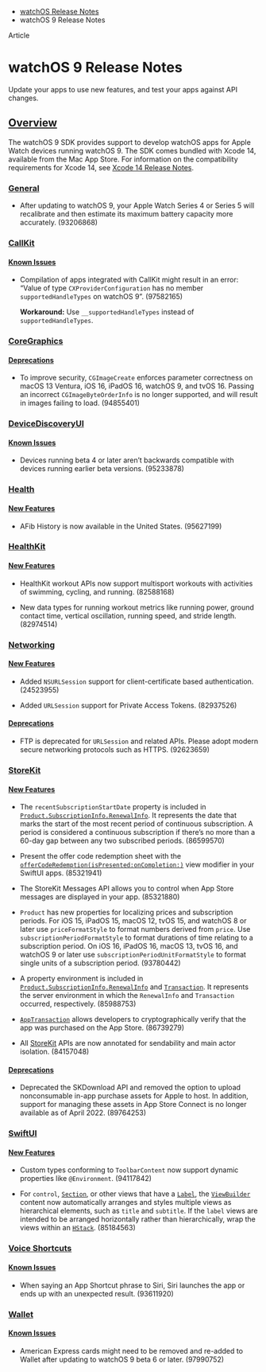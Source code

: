 - [watchOS Release Notes](https://developer.apple.com/documentation/watchos-release-notes)
- watchOS 9 Release Notes

Article

# watchOS 9 Release Notes

Update your apps to use new features, and test your apps against API changes.

## [Overview](https://developer.apple.com/documentation/watchos-release-notes/watchos-9-release-notes#overview)

The watchOS 9 SDK provides support to develop watchOS apps for Apple Watch devices running watchOS 9. The SDK comes bundled with Xcode 14, available from the Mac App Store. For information on the compatibility requirements for Xcode 14, see [Xcode 14 Release Notes](https://developer.apple.com/documentation/Xcode-Release-Notes/xcode-14-release-notes).

### [General](https://developer.apple.com/documentation/watchos-release-notes/watchos-9-release-notes#General)

- After updating to watchOS 9, your Apple Watch Series 4 or Series 5 will recalibrate and then estimate its maximum battery capacity more accurately. (93206868)

### [CallKit](https://developer.apple.com/documentation/watchos-release-notes/watchos-9-release-notes#CallKit)

#### [Known Issues](https://developer.apple.com/documentation/watchos-release-notes/watchos-9-release-notes#Known-Issues)

- Compilation of apps integrated with CallKit might result in an error: “Value of type `CXProviderConfiguration` has no member `supportedHandleTypes` on watchOS 9”. (97582165)

  **Workaround:** Use `__supportedHandleTypes` instead of `supportedHandleTypes`.

### [CoreGraphics](https://developer.apple.com/documentation/watchos-release-notes/watchos-9-release-notes#CoreGraphics)

#### [Deprecations](https://developer.apple.com/documentation/watchos-release-notes/watchos-9-release-notes#Deprecations)

- To improve security, `CGImageCreate` enforces parameter correctness on macOS 13 Ventura, iOS 16, iPadOS 16, watchOS 9, and tvOS 16. Passing an incorrect `CGImageByteOrderInfo` is no longer supported, and will result in images failing to load. (94855401)

### [DeviceDiscoveryUI](https://developer.apple.com/documentation/watchos-release-notes/watchos-9-release-notes#DeviceDiscoveryUI)

#### [Known Issues](https://developer.apple.com/documentation/watchos-release-notes/watchos-9-release-notes#Known-Issues)

- Devices running beta 4 or later aren’t backwards compatible with devices running earlier beta versions. (95233878)

### [Health](https://developer.apple.com/documentation/watchos-release-notes/watchos-9-release-notes#Health)

#### [New Features](https://developer.apple.com/documentation/watchos-release-notes/watchos-9-release-notes#New-Features)

- AFib History is now available in the United States. (95627199)

### [HealthKit](https://developer.apple.com/documentation/watchos-release-notes/watchos-9-release-notes#HealthKit)

#### [New Features](https://developer.apple.com/documentation/watchos-release-notes/watchos-9-release-notes#New-Features)

- HealthKit workout APIs now support multisport workouts with activities of swimming, cycling, and running. (82588168)

- New data types for running workout metrics like running power, ground contact time, vertical oscillation, running speed, and stride length. (82974514)

### [Networking](https://developer.apple.com/documentation/watchos-release-notes/watchos-9-release-notes#Networking)

#### [New Features](https://developer.apple.com/documentation/watchos-release-notes/watchos-9-release-notes#New-Features)

- Added `NSURLSession` support for client-certificate based authentication. (24523955)

- Added `URLSession` support for Private Access Tokens. (82937526)

#### [Deprecations](https://developer.apple.com/documentation/watchos-release-notes/watchos-9-release-notes#Deprecations)

- FTP is deprecated for `URLSession` and related APIs. Please adopt modern secure networking protocols such as HTTPS. (92623659)

### [StoreKit](https://developer.apple.com/documentation/watchos-release-notes/watchos-9-release-notes#StoreKit)

#### [New Features](https://developer.apple.com/documentation/watchos-release-notes/watchos-9-release-notes#New-Features)

- The `recentSubscriptionStartDate` property is included in [`Product.SubscriptionInfo.RenewalInfo`](https://developer.apple.com/documentation/StoreKit/Product/SubscriptionInfo/RenewalInfo). It represents the date that marks the start of the most recent period of continuous subscription. A period is considered a continuous subscription if there’s no more than a 60-day gap between any two subscribed periods. (86599570)

- Present the offer code redemption sheet with the [`offerCodeRedemption(isPresented:onCompletion:)`](https://developer.apple.com/documentation/SwiftUI/View/offerCodeRedemption(isPresented:onCompletion:)) view modifier in your SwiftUI apps. (85321941)

- The StoreKit Messages API allows you to control when App Store messages are displayed in your app. (85321880)

- `Product` has new properties for localizing prices and subscription periods. For iOS 15, iPadOS 15, macOS 12, tvOS 15, and watchOS 8 or later use `priceFormatStyle` to format numbers derived from `price`. Use `subscriptionPeriodFormatStyle` to format durations of time relating to a subscription period. On iOS 16, iPadOS 16, macOS 13, tvOS 16, and watchOS 9 or later use `subscriptionPeriodUnitFormatStyle` to format single units of a subscription period. (93780442)

- A property environment is included in [`Product.SubscriptionInfo.RenewalInfo`](https://developer.apple.com/documentation/StoreKit/Product/SubscriptionInfo/RenewalInfo) and [`Transaction`](https://developer.apple.com/documentation/StoreKit/Transaction). It represents the server environment in which the `RenewalInfo` and `Transaction` occurred, respectively. (85988753)

- [`AppTransaction`](https://developer.apple.com/documentation/StoreKit/AppTransaction) allows developers to cryptographically verify that the app was purchased on the App Store. (86739279)

- All [StoreKit](https://developer.apple.com/documentation/StoreKit) APIs are now annotated for sendability and main actor isolation. (84157048)

#### [Deprecations](https://developer.apple.com/documentation/watchos-release-notes/watchos-9-release-notes#Deprecations)

- Deprecated the SKDownload API and removed the option to upload nonconsumable in-app purchase assets for Apple to host. In addition, support for managing these assets in App Store Connect is no longer available as of April 2022. (89764253)

### [SwiftUI](https://developer.apple.com/documentation/watchos-release-notes/watchos-9-release-notes#SwiftUI)

#### [New Features](https://developer.apple.com/documentation/watchos-release-notes/watchos-9-release-notes#New-Features)

- Custom types conforming to `ToolbarContent` now support dynamic properties like `@Environment`. (94117842)

- For `control`, [`Section`](https://developer.apple.com/documentation/SwiftUI/Section), or other views that have a [`Label`](https://developer.apple.com/documentation/SwiftUI/Label), the [`ViewBuilder`](https://developer.apple.com/documentation/SwiftUI/ViewBuilder) content now automatically arranges and styles multiple views as hierarchical elements, such as `title` and `subtitle`. If the `label` views are intended to be arranged horizontally rather than hierarchically, wrap the views within an [`HStack`](https://developer.apple.com/documentation/SwiftUI/HStack). (85184563)

### [Voice Shortcuts](https://developer.apple.com/documentation/watchos-release-notes/watchos-9-release-notes#Voice-Shortcuts)

#### [Known Issues](https://developer.apple.com/documentation/watchos-release-notes/watchos-9-release-notes#Known-Issues)

- When saying an App Shortcut phrase to Siri, Siri launches the app or ends up with an unexpected result. (93611920)

### [Wallet](https://developer.apple.com/documentation/watchos-release-notes/watchos-9-release-notes#Wallet)

#### [Known Issues](https://developer.apple.com/documentation/watchos-release-notes/watchos-9-release-notes#Known-Issues)

- American Express cards might need to be removed and re-added to Wallet after updating to watchOS 9 beta 6 or later. (97990752)
